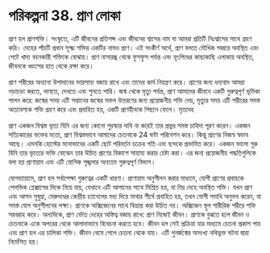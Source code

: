 # পরিকল্পনা 38. প্রাণ লোকা

প্রাণ হল প্রাণশক্তি। সংস্কৃতে, এটি জীবনের প্রতিশব্দ এবং জীবনের শ্বাসের নাম যা আমরা প্রতিটি নিঃশ্বাসের সাথে গ্রহণ করি। দেহের পাঁচটি প্রধান সূক্ষ্ম শক্তির একটির নামও প্রাণ। এই সংকীর্ণ অর্থে, প্রাণ বলতে মৌখিক গহ্বরে অবস্থিত এবং পেটে খাদ্য বহনকারী শক্তিকে বোঝায়। প্রাণ নাসারন্ধ্র থেকে ফুসফুস পর্যন্ত এবং হৃৎপিণ্ডের কাছাকাছি এলাকায় অবস্থিত, জীবনকে ধ্বংসের হাত থেকে রক্ষা করে।

প্রাণ শরীরের অন্যান্য উপাদানের ভারসাম্য বজায় রাখে এবং তাদের কার্য নিয়ন্ত্রণ করে। প্রাণের জন্য ধন্যবাদ আমরা নড়াচড়া করতে, ভাবতে, দেখতে এবং শুনতে পারি। জন্ম থেকে মৃত্যু পর্যন্ত, প্রাণ আমাদের জীবনে একটি গুরুত্বপূর্ণ ভূমিকা পালন করে: জন্মের সময় এটি সন্তানের জন্মের সফল উত্তরণের জন্য প্রয়োজনীয় শক্তি দেয়, মৃত্যুর সময় এটি শরীরের সমস্ত অত্যাবশ্যক শক্তি গ্রহণ করে এবং প্রবাহিত হয়, একটি প্রাণহীনকে পিছনে ফেলে। মৃতদেহ

প্রাণ একজন বিশ্বস্ত ভৃত্য যিনি এর জন্য কোনো পুরস্কার দাবি না করেই তার প্রভুর সমস্ত চাহিদা পূরণ করেন। একজন সত্যিকারের ভক্তের মতো, প্রাণ বিশ্বস্তভাবে আমাদের চেতনাকে 24 ঘন্টা পরিবেশন করে। কিন্তু প্রাণের নিজস্ব স্বভাব আছে। এমনকি হোস্টের মনোভাবের একটি ছোট পরিবর্তন চক্রের গতি এবং ছন্দকে প্রভাবিত করে। একজন ভালো গুরু যিনি তার ভৃত্যের ভক্তি বোঝেন তার উচিত প্রাণের বিকাশে সাহায্য করার চেষ্টা করা। এর জন্য প্রয়োজনীয় পদ্ধতিগুলিকে বলা হয় প্রাণায়াম এবং এটি যোগিক শৃঙ্খলার অন্যতম গুরুত্বপূর্ণ বিভাগ।

যোগব্যায়ামে, প্রাণ হল সর্বাপেক্ষা গুরুত্বের একটি ধারণা। প্রাণায়াম অনুশীলন করার মাধ্যমে, যোগী প্রাণের প্রবাহকে পেলভিক প্লেক্সাসের দিকে নিয়ে যায়, যেখানে এটি আপানের সাথে মিশ্রিত হয়, যা নিম্ন দেহে অবস্থিত শক্তি। যখন প্রাণ এবং আপন সুষুম্না, মেরুদণ্ডের কেন্দ্রীয় চ্যানেলের মধ্য দিয়ে মাথার শীর্ষে প্রবাহিত হয়, তখন যোগী সমাধি অনুভব করেন, যা সমস্ত যোগ অনুশীলনের লক্ষ্য। প্রাণকে অক্সিজেনের সাথে বিভ্রান্ত করা উচিত নয়। অক্সিজেন স্থূল শারীরিক শরীরে শক্তি সরবরাহ করে। অন্যদিকে, প্রাণ ভৌত দেহের অস্তিত্ব বজায় রাখে: প্রাণ নিজেই জীবন। প্রাণকে বুঝতে হলে জীবন ও চেতনাকে একে অপরের থেকে আলাদাভাবে বিবেচনা করতে হবে। জীবন হল সেই প্রক্রিয়া যার মাধ্যমে চেতনা প্রকাশ পায় এবং প্রাণ হল এর চালিকা শক্তি। জীবন থেমে গেলে চেতনা থেকে যায়। এটি পুনর্জন্মের অসংখ্য নথিভুক্ত ঘটনা দ্বারা নির্দেশিত হয়।
